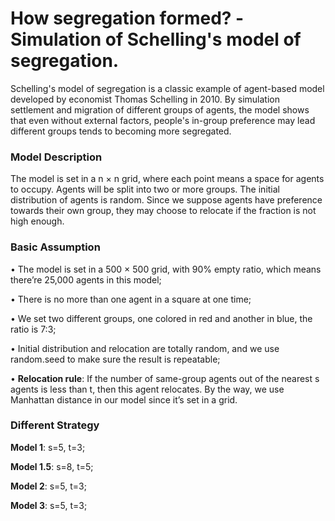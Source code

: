 # How segregation formed? -Simulation of Schelling's model of segregation.

Schelling's model of segregation is a classic example of agent-based model developed by economist Thomas Schelling in 2010. By simulation settlement and migration of different groups of agents, the model shows that even without external factors, people's in-group preference may lead different groups tends to becoming more segregated.

### Model Description
The model is set in a n $\times$ n grid, where each point means a space for agents to occupy. Agents will be split into two or more groups. The initial distribution of agents is random. Since we suppose agents have preference towards their own group, they may choose to relocate if the fraction is not high enough.

### Basic Assumption
$\bullet$ The model is set in a 500 $\times$ 500 grid, with 90% empty ratio, which means there’re 25,000 agents in this model;

$\bullet$ There is no more than one agent in a square at one time;

$\bullet$ We set two different groups, one colored in red and another in blue, the ratio is 7:3;

$\bullet$ Initial distribution and relocation are totally random, and we use random.seed to make sure the result is repeatable;

$\bullet$ **Relocation rule**: If the number of same-group agents out of the nearest s agents is less than t, then this agent relocates. By the way, we use Manhattan distance in our model since it’s set in a grid.

### Different Strategy
**Model 1**: s=5, t=3;

**Model 1.5**: s=8, t=5;

**Model 2**: s=5, t=3; 

**Model 3**: s=5, t=3; 
